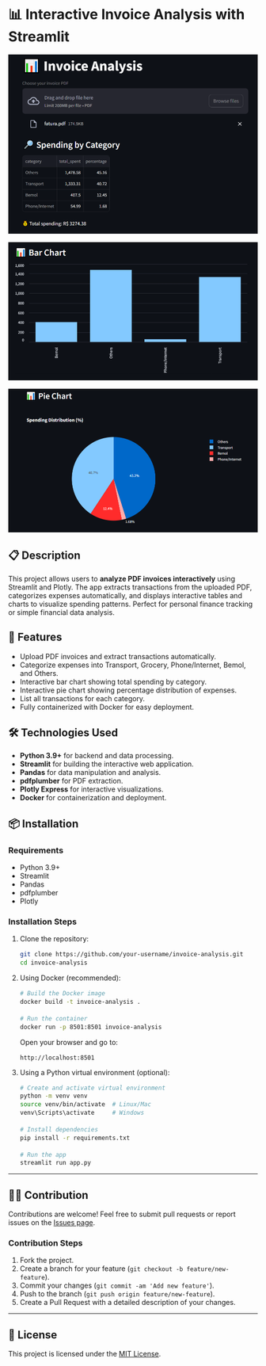 # 📊 Interactive Invoice Analysis with Streamlit

![Alt text](./images/initial.png)

![Alt text](./images/bar_chart.png)

![Alt text](./images/pie_chart.png)


## 📋 Description

This project allows users to **analyze PDF invoices interactively** using Streamlit and Plotly. The app extracts transactions from the uploaded PDF, categorizes expenses automatically, and displays interactive tables and charts to visualize spending patterns. Perfect for personal finance tracking or simple financial data analysis.

## 🚀 Features

- Upload PDF invoices and extract transactions automatically.  
- Categorize expenses into Transport, Grocery, Phone/Internet, Bemol, and Others.  
- Interactive bar chart showing total spending by category.  
- Interactive pie chart showing percentage distribution of expenses.  
- List all transactions for each category.  
- Fully containerized with Docker for easy deployment.  

## 🛠️ Technologies Used

- **Python 3.9+** for backend and data processing.  
- **Streamlit** for building the interactive web application.  
- **Pandas** for data manipulation and analysis.  
- **pdfplumber** for PDF extraction.  
- **Plotly Express** for interactive visualizations.  
- **Docker** for containerization and deployment.  

## 📦 Installation

### Requirements

- Python 3.9+
- Streamlit
- Pandas
- pdfplumber
- Plotly

### Installation Steps

1. Clone the repository:
    ```bash
    git clone https://github.com/your-username/invoice-analysis.git
    cd invoice-analysis
    ```

2. Using Docker (recommended):
    ```bash
    # Build the Docker image
    docker build -t invoice-analysis .

    # Run the container
    docker run -p 8501:8501 invoice-analysis
    ```
    Open your browser and go to:
    ```
    http://localhost:8501
    ```

3. Using a Python virtual environment (optional):
    ```bash
    # Create and activate virtual environment
    python -m venv venv
    source venv/bin/activate  # Linux/Mac
    venv\Scripts\activate     # Windows

    # Install dependencies
    pip install -r requirements.txt

    # Run the app
    streamlit run app.py
    ```

---

## 🧑‍💻 Contribution

Contributions are welcome! Feel free to submit pull requests or report issues on the [Issues page](https://github.com/your-username/invoice-analysis/issues).

### Contribution Steps

1. Fork the project.  
2. Create a branch for your feature (`git checkout -b feature/new-feature`).  
3. Commit your changes (`git commit -am 'Add new feature'`).  
4. Push to the branch (`git push origin feature/new-feature`).  
5. Create a Pull Request with a detailed description of your changes.  

---

## 📜 License

This project is licensed under the [MIT License](LICENSE).  
